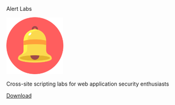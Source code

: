 Alert Labs

<img src="security.png" alt="Alert-Labs-logo" height="150"/>


Cross-site scripting labs for web application security enthusiasts

[Download](https://github.com/Abhi-M/alert-labs/archive/master.zip)
